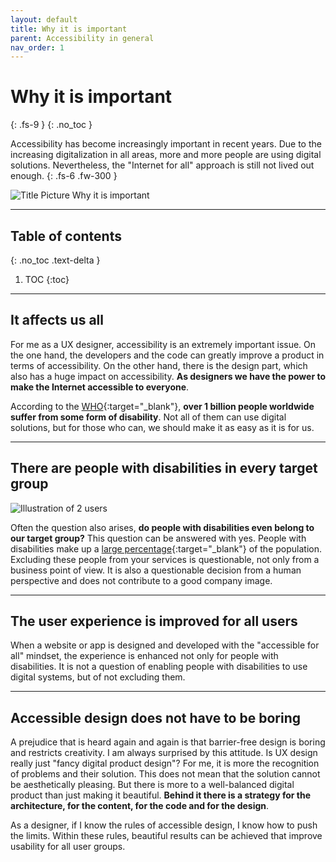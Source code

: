 ```yaml
---
layout: default
title: Why it is important
parent: Accessibility in general
nav_order: 1
---
```


# Why it is important
{: .fs-9 }
{: .no_toc }

Accessibility has become increasingly important in recent years. Due to the increasing digitalization in all areas, more and more people are using digital solutions. Nevertheless, the "Internet for all" approach is still not lived out enough.
{: .fs-6 .fw-300 }

<img src="{{ '/assets/images/important.png' | prepend: site.baseurl }}" alt="Title Picture Why it is important" title="Title Picture Why it is important"/>

---

## Table of contents
{: .no_toc .text-delta }

1. TOC
{:toc}

---

## It affects us all

For me as a UX designer, accessibility is an extremely important issue. On the one hand, the developers and the code can greatly improve a product in terms of accessibility. On the other hand, there is the design part, which also has a huge impact on accessibility. **As designers we have the power to make the Internet accessible to everyone**.  

According to the [WHO](https://www.who.int/news-room/facts-in-pictures/detail/disabilities "WHO – 10 Facts on disability"){:target="_blank"}, **over 1 billion people worldwide suffer from some form of disability**. Not all of them can use digital solutions, but for those who can, we should make it as easy as it is for us. 

---

## There are people with disabilities in every target group

<img src="{{ '/assets/images/important/all-user.png' | prepend: site.baseurl }}" alt="Illustration of 2 users" title="Illustration of 2 users"/>

Often the question also arises, **do people with disabilities even belong to our target group?** This question can be answered with yes. People with disabilities make up a [large percentage](https://www.who.int/news-room/facts-in-pictures/detail/disabilities "WHO – 10 Facts on disability"){:target="_blank"} of the population. Excluding these people from your services is questionable, not only from a business point of view. It is also a questionable decision from a human perspective and does not contribute to a good company image.

---

## The user experience is improved for all users

When a website or app is designed and developed with the "accessible for all" mindset, the experience is enhanced not only for people with disabilities. It is not a question of enabling people with disabilities to use digital systems, but of not excluding them.


---

## Accessible design does not have to be boring

A prejudice that is heard again and again is that barrier-free design is boring and restricts creativity. I am always surprised by this attitude. Is UX design really just "fancy digital product design"? For me, it is more the recognition of problems and their solution. This does not mean that the solution cannot be aesthetically pleasing. But there is more to a well-balanced digital product than just making it beautiful. **Behind it there is a strategy for the architecture, for the content, for the code and for the design**. 

As a designer, if I know the rules of accessible design, I know how to push the limits. Within these rules, beautiful results can be achieved that improve usability for all user groups.
